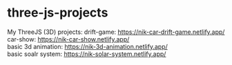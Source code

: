 # three-js-projects
My ThreeJS (3D) projects:
drift-game: https://nik-car-drift-game.netlify.app/
<br>
car-show: https://nik-car-show.netlify.app/
<br>
basic 3d animation: https://nik-3d-animation.netlify.app/
<br>
basic soalr system: https://nik-solar-system.netlify.app/
